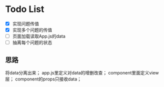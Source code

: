 # Todo List

- [x] 实现问题传值
- [x] 实现多个问题的传值
- [ ] 页面加载读取App.js的data
- [ ] 抽离每个问题的状态

## 思路

将data分离出来；
app.js里定义对data的增删改查；
component里面定义view层；
component的props只接收data；
